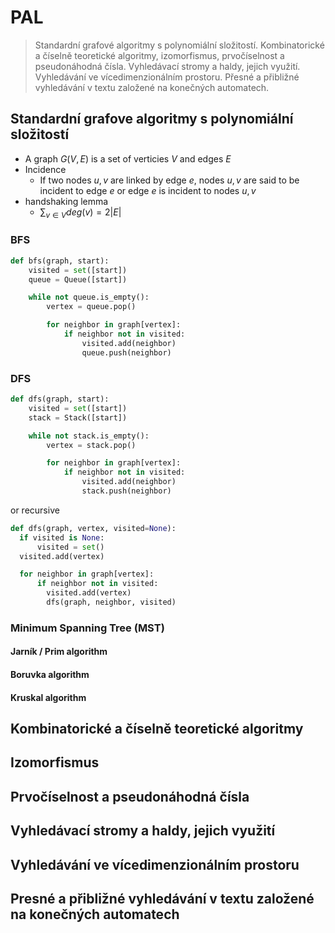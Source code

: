 # PAL
> Standardní grafové algoritmy s polynomiální složitostí. Kombinatorické a číselně teoretické algoritmy, izomorfismus, prvočíselnost a pseudonáhodná čísla. Vyhledávací stromy a haldy, jejich využití. Vyhledávání ve vícedimenzionálním prostoru. Přesné a přibližné vyhledávání v textu založené na konečných automatech.

## Standardní grafove algoritmy s polynomiální složitostí
- A graph $G(V,E)$ is a set of verticies $V$ and edges $E$
- Incidence
	- If two nodes $u,v$ are linked by edge $e$, nodes $u,v$ are said to be incident to edge $e$ or edge $e$ is incident to nodes $u,v$
- handshaking lemma
	- $\sum_{v\in V} deg(v)=2|E|$

### BFS
```python
def bfs(graph, start):
    visited = set([start])
    queue = Queue([start])

    while not queue.is_empty():
        vertex = queue.pop()

        for neighbor in graph[vertex]:
            if neighbor not in visited:
                visited.add(neighbor)
                queue.push(neighbor)
```

### DFS
```python
def dfs(graph, start):
    visited = set([start])
    stack = Stack([start])

    while not stack.is_empty():
        vertex = stack.pop()

        for neighbor in graph[vertex]:
            if neighbor not in visited:
                visited.add(neighbor)
                stack.push(neighbor)
```
or recursive
```python
def dfs(graph, vertex, visited=None):
  if visited is None:
      visited = set()
  visited.add(vertex)

  for neighbor in graph[vertex]:
      if neighbor not in visited:
        visited.add(vertex)
        dfs(graph, neighbor, visited)
```
### Minimum Spanning Tree (MST)

#### Jarník / Prim algorithm

#### Boruvka algorithm

#### Kruskal algorithm

## Kombinatorické a číselně teoretické algoritmy

## Izomorfismus

## Prvočíselnost a pseudonáhodná čísla

## Vyhledávací stromy a haldy, jejich využití

## Vyhledávání ve vícedimenzionálním prostoru

## Presné a přibližné vyhledávání v textu založené na konečných automatech

